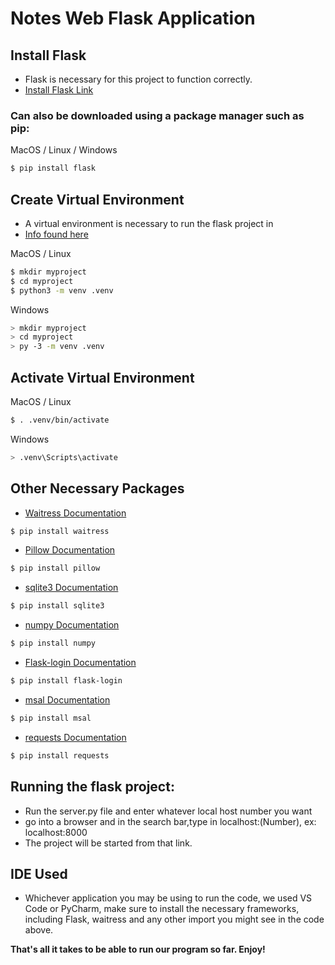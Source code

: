 # Notes Web Flask Application 

## Install Flask
* Flask is necessary for this project to function correctly. 
* [Install Flask Link](https://code.visualstudio.com/docs/python/tutorial-flask)


### Can also be downloaded using a package manager such as pip: 
 
MacOS / Linux / Windows
```bash
$ pip install flask 
```

## Create Virtual Environment
* A virtual environment is necessary to run the flask project in
* [Info found here](https://flask.palletsprojects.com/en/3.0.x/installation)

MacOS / Linux
```bash
$ mkdir myproject
$ cd myproject
$ python3 -m venv .venv
```
Windows 
```bash
> mkdir myproject
> cd myproject
> py -3 -m venv .venv
```

## Activate Virtual Environment 

MacOS / Linux
```bash
$ . .venv/bin/activate
```

Windows 
```bash
> .venv\Scripts\activate
```

## Other Necessary Packages

* [Waitress Documentation](https://pypi.org/project/waitress)
```bash
$ pip install waitress
```
* [Pillow Documentation](https://pypi.org/project/pillow/)
```bash
$ pip install pillow
```
* [sqlite3 Documentation](https://docs.python.org/3/library/sqlite3.html)
```bash
$ pip install sqlite3
```
* [numpy Documentation](https://numpy.org/doc/)
```bash
$ pip install numpy 
```
* [Flask-login Documentation](https://flask-login.readthedocs.io/en/latest/)
```bash
$ pip install flask-login
```
* [msal Documentation](https://pypi.org/project/msal/)
```bash
$ pip install msal
```
* [requests Documentation](https://pypi.org/project/requests/)
```bash
$ pip install requests
```


## Running the flask project: 
* Run the server.py file and enter whatever local host number you want
* go into a browser and in the search bar,type in localhost:(Number), ex: localhost:8000
* The project will be started from that link. 

## IDE Used 
* Whichever application you may be using to run the code, we used VS Code or PyCharm, make sure to install the necessary frameworks, including Flask, waitress and any other import you might see in the code above.

**That's all it takes to be able to run our program so far. Enjoy!**